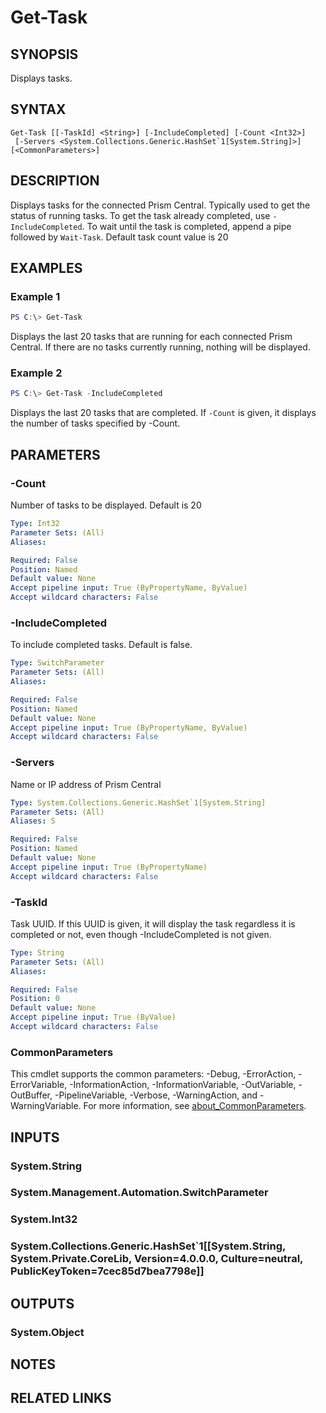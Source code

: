 ﻿---
external help file: Nutanix.Prism.PS.Cmds.dll-Help.xml
Module Name: Nutanix.Prism.PS.Cmds
online version:
schema: 2.0.0
---

# Get-Task

## SYNOPSIS
Displays tasks.

## SYNTAX

```
Get-Task [[-TaskId] <String>] [-IncludeCompleted] [-Count <Int32>]
 [-Servers <System.Collections.Generic.HashSet`1[System.String]>] [<CommonParameters>]
```

## DESCRIPTION
Displays tasks for the connected Prism Central. Typically used to get the status of running tasks. To get the task already completed, use `-IncludeCompleted`.
To wait until the task is completed, append a pipe followed by `Wait-Task`.
Default task count value is 20

## EXAMPLES

### Example 1
```powershell
PS C:\> Get-Task
```

Displays the last 20 tasks that are running for each connected Prism Central. If there are no tasks currently running, nothing will be displayed.

### Example 2
```powershell
PS C:\> Get-Task -IncludeCompleted
```

Displays the last 20 tasks that are completed. If `-Count` is given, it displays the number of tasks specified by -Count.

## PARAMETERS

### -Count
Number of tasks to be displayed. Default is 20

```yaml
Type: Int32
Parameter Sets: (All)
Aliases:

Required: False
Position: Named
Default value: None
Accept pipeline input: True (ByPropertyName, ByValue)
Accept wildcard characters: False
```

### -IncludeCompleted
To include completed tasks. Default is false.

```yaml
Type: SwitchParameter
Parameter Sets: (All)
Aliases:

Required: False
Position: Named
Default value: None
Accept pipeline input: True (ByPropertyName, ByValue)
Accept wildcard characters: False
```

### -Servers
Name or IP address of Prism Central

```yaml
Type: System.Collections.Generic.HashSet`1[System.String]
Parameter Sets: (All)
Aliases: S

Required: False
Position: Named
Default value: None
Accept pipeline input: True (ByPropertyName)
Accept wildcard characters: False
```

### -TaskId
Task UUID. If this UUID is given, it will display the task regardless it is completed or not, even though -IncludeCompleted is not given.

```yaml
Type: String
Parameter Sets: (All)
Aliases:

Required: False
Position: 0
Default value: None
Accept pipeline input: True (ByValue)
Accept wildcard characters: False
```

### CommonParameters
This cmdlet supports the common parameters: -Debug, -ErrorAction, -ErrorVariable, -InformationAction, -InformationVariable, -OutVariable, -OutBuffer, -PipelineVariable, -Verbose, -WarningAction, and -WarningVariable. For more information, see [about_CommonParameters](http://go.microsoft.com/fwlink/?LinkID=113216).

## INPUTS

### System.String
### System.Management.Automation.SwitchParameter
### System.Int32
### System.Collections.Generic.HashSet`1[[System.String, System.Private.CoreLib, Version=4.0.0.0, Culture=neutral, PublicKeyToken=7cec85d7bea7798e]]
## OUTPUTS

### System.Object
## NOTES

## RELATED LINKS
